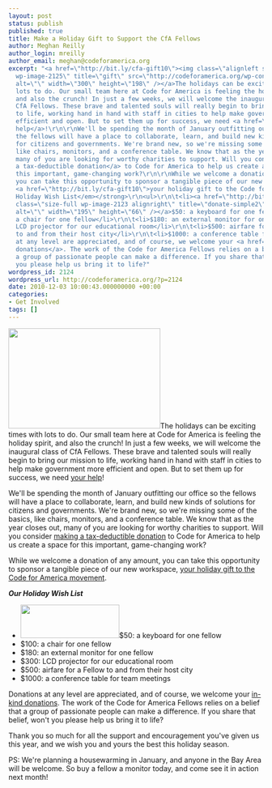 ```yaml
---
layout: post
status: publish
published: true
title: Make a Holiday Gift to Support the CfA Fellows
author: Meghan Reilly
author_login: mreilly
author_email: meghan@codeforamerica.org
excerpt: "<a href=\"http://bit.ly/cfa-gift10\"><img class=\"alignleft size-medium
  wp-image-2125\" title=\"gift\" src=\"http://codeforamerica.org/wp-content/uploads/2010/12/gift-300x198.gif\"
  alt=\"\" width=\"300\" height=\"198\" /></a>The holidays can be exciting times with
  lots to do. Our small team here at Code for America is feeling the holiday spirit,
  and also the crunch! In just a few weeks, we will welcome the inaugural class of
  CfA Fellows. These brave and talented souls will really begin to bring our mission
  to life, working hand in hand with staff in cities to help make government more
  efficient and open. But to set them up for success, we need <a href=\"http://bit.ly/cfa-gift10\">your
  help</a>!\r\n\r\nWe'll be spending the month of January outfitting our office so
  the fellows will have a place to collaborate, learn, and build new kinds of solutions
  for citizens and governments. We're brand new, so we're missing some of the basics,
  like chairs, monitors, and a conference table. We know that as the year closes out,
  many of you are looking for worthy charities to support. Will you consider <a href=\"http://bit.ly/cfa-gift10\">making
  a tax-deductible donation</a> to Code for America to help us create a space for
  this important, game-changing work?\r\n\r\nWhile we welcome a donation of any amount,
  you can take this opportunity to sponsor a tangible piece of our new workspace,
  <a href=\"http://bit.ly/cfa-gift10\">your holiday gift to the Code for America movement</a>.\r\n\r\n<strong><em>Our
  Holiday Wish List</em></strong>\r\n<ul>\r\n\t<li><a href=\"http://bit.ly/cfa-gift10\"><img
  class=\"size-full wp-image-2123 alignright\" title=\"donate-simple2\" src=\"http://codeforamerica.org/wp-content/uploads/2010/12/donate-simple2.png\"
  alt=\"\" width=\"195\" height=\"66\" /></a>$50: a keyboard for one fellow</li>\r\n\t<li>$100:
  a chair for one fellow</li>\r\n\t<li>$180: an external monitor for one fellow</li>\r\n\t<li>$300:
  LCD projector for our educational room</li>\r\n\t<li>$500: airfare for a Fellow
  to and from their host city</li>\r\n\t<li>$1000: a conference table for team meetings</li>\r\n</ul>\r\nDonations
  at any level are appreciated, and of course, we welcome your <a href=\"http://codeforamerica.org/supplies\">in-kind
  donations</a>. The work of the Code for America Fellows relies on a belief that
  a group of passionate people can make a difference. If you share that belief, won't
  you please help us bring it to life?"
wordpress_id: 2124
wordpress_url: http://codeforamerica.org/?p=2124
date: 2010-12-03 10:00:43.000000000 +00:00
categories:
- Get Involved
tags: []
---
```

<a href="http://bit.ly/cfa-gift10"><img class="alignleft size-medium wp-image-2125" title="gift" src="http://codeforamerica.org/wp-content/uploads/2010/12/gift-300x198.gif" alt="" width="300" height="198" /></a>The holidays can be exciting times with lots to do. Our small team here at Code for America is feeling the holiday spirit, and also the crunch! In just a few weeks, we will welcome the inaugural class of CfA Fellows. These brave and talented souls will really begin to bring our mission to life, working hand in hand with staff in cities to help make government more efficient and open. But to set them up for success, we need <a href="http://bit.ly/cfa-gift10">your help</a>!

We'll be spending the month of January outfitting our office so the fellows will have a place to collaborate, learn, and build new kinds of solutions for citizens and governments. We're brand new, so we're missing some of the basics, like chairs, monitors, and a conference table. We know that as the year closes out, many of you are looking for worthy charities to support. Will you consider <a href="http://bit.ly/cfa-gift10">making a tax-deductible donation</a> to Code for America to help us create a space for this important, game-changing work?

While we welcome a donation of any amount, you can take this opportunity to sponsor a tangible piece of our new workspace, <a href="http://bit.ly/cfa-gift10">your holiday gift to the Code for America movement</a>.

<strong><em>Our Holiday Wish List</em></strong>
<ul>
	<li><a href="http://bit.ly/cfa-gift10"><img class="size-full wp-image-2123 alignright" title="donate-simple2" src="http://codeforamerica.org/wp-content/uploads/2010/12/donate-simple2.png" alt="" width="195" height="66" /></a>$50: a keyboard for one fellow</li>
	<li>$100: a chair for one fellow</li>
	<li>$180: an external monitor for one fellow</li>
	<li>$300: LCD projector for our educational room</li>
	<li>$500: airfare for a Fellow to and from their host city</li>
	<li>$1000: a conference table for team meetings</li>
</ul>
Donations at any level are appreciated, and of course, we welcome your <a href="http://codeforamerica.org/supplies">in-kind donations</a>. The work of the Code for America Fellows relies on a belief that a group of passionate people can make a difference. If you share that belief, won't you please help us bring it to life?<a id="more"></a><a id="more-2124"></a>

Thank you so much for all the support and encouragement you've given us this year, and we wish you and yours the best this holiday season.

PS: We're planning a housewarming in January, and anyone in the Bay Area will be welcome. So buy a fellow a monitor today, and come see it in action next month!
